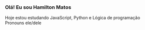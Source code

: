 ### Olá! Eu sou Hamilton Matos
Hoje estou estudando JavaScript, Python e Lógica de programação
Pronouns ele/dele
